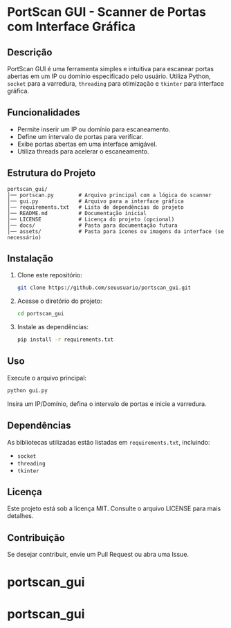 # PortScan GUI - Scanner de Portas com Interface Gráfica

## Descrição
PortScan GUI é uma ferramenta simples e intuitiva para escanear portas abertas em um IP ou domínio especificado pelo usuário. Utiliza Python, `socket` para a varredura, `threading` para otimização e `tkinter` para interface gráfica.

## Funcionalidades
- Permite inserir um IP ou domínio para escaneamento.
- Define um intervalo de portas para verificar.
- Exibe portas abertas em uma interface amigável.
- Utiliza threads para acelerar o escaneamento.

## Estrutura do Projeto
```
portscan_gui/
│── portscan.py        # Arquivo principal com a lógica do scanner
│── gui.py             # Arquivo para a interface gráfica
│── requirements.txt   # Lista de dependências do projeto
│── README.md          # Documentação inicial
│── LICENSE            # Licença do projeto (opcional)
│── docs/              # Pasta para documentação futura
│── assets/            # Pasta para ícones ou imagens da interface (se necessário)
```

## Instalação
1. Clone este repositório:
   ```sh
   git clone https://github.com/seuusuario/portscan_gui.git
   ```
2. Acesse o diretório do projeto:
   ```sh
   cd portscan_gui
   ```
3. Instale as dependências:
   ```sh
   pip install -r requirements.txt
   ```

## Uso
Execute o arquivo principal:
```sh
python gui.py
```
Insira um IP/Domínio, defina o intervalo de portas e inicie a varredura.

## Dependências
As bibliotecas utilizadas estão listadas em `requirements.txt`, incluindo:
- `socket`
- `threading`
- `tkinter`

## Licença
Este projeto está sob a licença MIT. Consulte o arquivo LICENSE para mais detalhes.

## Contribuição
Se desejar contribuir, envie um Pull Request ou abra uma Issue.


# portscan_gui
# portscan_gui
